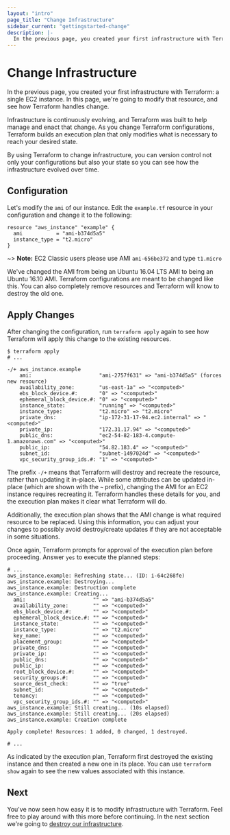 ```yaml
---
layout: "intro"
page_title: "Change Infrastructure"
sidebar_current: "gettingstarted-change"
description: |-
  In the previous page, you created your first infrastructure with Terraform: a single EC2 instance. In this page, we're going to modify that resource, and see how Terraform handles change.
---
```


# Change Infrastructure

In the previous page, you created your first infrastructure with
Terraform: a single EC2 instance. In this page, we're going to
modify that resource, and see how Terraform handles change.

Infrastructure is continuously evolving, and Terraform was built
to help manage and enact that change. As you change Terraform
configurations, Terraform builds an execution plan that only
modifies what is necessary to reach your desired state.

By using Terraform to change infrastructure, you can version
control not only your configurations but also your state so you
can see how the infrastructure evolved over time.

## Configuration

Let's modify the `ami` of our instance. Edit the `example.tf`
resource in your configuration and change it to the following:

```hcl
resource "aws_instance" "example" {
  ami           = "ami-b374d5a5"
  instance_type = "t2.micro"
}
```

~> **Note:** EC2 Classic users please use AMI `ami-656be372` and type `t1.micro`

We've changed the AMI from being an Ubuntu 16.04 LTS AMI to being
an Ubuntu 16.10 AMI. Terraform configurations are meant to be
changed like this. You can also completely remove resources
and Terraform will know to destroy the old one.

## Apply Changes

After changing the configuration, run `terraform apply` again to see how
Terraform will apply this change to the existing resources.

```
$ terraform apply
# ...

-/+ aws_instance.example
    ami:                      "ami-2757f631" => "ami-b374d5a5" (forces new resource)
    availability_zone:        "us-east-1a" => "<computed>"
    ebs_block_device.#:       "0" => "<computed>"
    ephemeral_block_device.#: "0" => "<computed>"
    instance_state:           "running" => "<computed>"
    instance_type:            "t2.micro" => "t2.micro"
    private_dns:              "ip-172-31-17-94.ec2.internal" => "<computed>"
    private_ip:               "172.31.17.94" => "<computed>"
    public_dns:               "ec2-54-82-183-4.compute-1.amazonaws.com" => "<computed>"
    public_ip:                "54.82.183.4" => "<computed>"
    subnet_id:                "subnet-1497024d" => "<computed>"
    vpc_security_group_ids.#: "1" => "<computed>"
```

The prefix `-/+` means that Terraform will destroy and recreate
the resource, rather than updating it in-place. While some attributes
can be updated in-place (which are shown with the `~` prefix), changing the
AMI for an EC2 instance requires recreating it. Terraform handles these details
for you, and the execution plan makes it clear what Terraform will do.

Additionally, the execution plan shows that the AMI change is what
required resource to be replaced. Using this information,
you can adjust your changes to possibly avoid destroy/create updates
if they are not acceptable in some situations.

Once again, Terraform prompts for approval of the execution plan before
proceeding. Answer `yes` to execute the planned steps:


```
# ...
aws_instance.example: Refreshing state... (ID: i-64c268fe)
aws_instance.example: Destroying...
aws_instance.example: Destruction complete
aws_instance.example: Creating...
  ami:                      "" => "ami-b374d5a5"
  availability_zone:        "" => "<computed>"
  ebs_block_device.#:       "" => "<computed>"
  ephemeral_block_device.#: "" => "<computed>"
  instance_state:           "" => "<computed>"
  instance_type:            "" => "t2.micro"
  key_name:                 "" => "<computed>"
  placement_group:          "" => "<computed>"
  private_dns:              "" => "<computed>"
  private_ip:               "" => "<computed>"
  public_dns:               "" => "<computed>"
  public_ip:                "" => "<computed>"
  root_block_device.#:      "" => "<computed>"
  security_groups.#:        "" => "<computed>"
  source_dest_check:        "" => "true"
  subnet_id:                "" => "<computed>"
  tenancy:                  "" => "<computed>"
  vpc_security_group_ids.#: "" => "<computed>"
aws_instance.example: Still creating... (10s elapsed)
aws_instance.example: Still creating... (20s elapsed)
aws_instance.example: Creation complete

Apply complete! Resources: 1 added, 0 changed, 1 destroyed.

# ...
```

As indicated by the execution plan, Terraform first destroyed the existing
instance and then created a new one in its place. You can use `terraform show`
again to see the new values associated with this instance.

## Next

You've now seen how easy it is to modify infrastructure with
Terraform. Feel free to play around with this more before continuing.
In the next section we're going to [destroy our infrastructure](/intro/getting-started/destroy.html).

